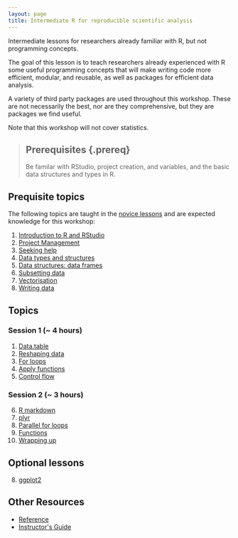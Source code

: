 ```yaml
---
layout: page
title: Intermediate R for reproducible scientific analysis
---
```


Intermediate lessons for researchers already familiar with R, but not programming concepts.

The goal of this lesson is to teach researchers already experienced with R 
some useful programming concepts that will make writing code more efficient,
modular, and reusable, as well as packages for efficient data analysis.

A variety of third party packages are used throughout this workshop. These
are not necessarily the best, nor are they comprehensive, but they are 
packages we find useful.

Note that this workshop will not cover statistics.

> ## Prerequisites {.prereq}
>
> Be familar with RStudio, project creation, and variables, and 
> the basic data structures and types in R.
>

## Prequisite topics

The following topics are taught in the 
[novice lessons](http://swcarpentry.github.io/r-novice-gapminder)
and are expected knowledge for this workshop:

1.  [Introduction to R and RStudio](01-rstudio-intro.html)
2.  [Project Management](02-project-intro.html)
3.  [Seeking help](03-seeking-help.html)
4.  [Data types and structures](04-data-structures-part1.html)
5.  [Data structures: data frames](05-data-structures-part2.html)
6.  [Subsetting data](06-data-subsetting.html)
7.  [Vectorisation](09-vectorisation.html)
8.  [Writing data](11-writing-data.html)

## Topics

### Session 1 (~ 4 hours)
1.  [Data.table](14-data-table.html)
2.  [Reshaping data](15-reshape2.html)
3.  [For loops](16-for.html)
4.  [Apply functions](17-apply.html)
5.  [Control flow](10-control-flow.html)

### Session 2 (~ 3 hours)

6.  [R markdown](18-r-markdown.html)
7.  [plyr](19-plyr.html)
8.  [Parallel for loops](20-foreach.html)
9.  [Functions](07-functions.html)
10. [Wrapping up](13-wrap-up.html)

## Optional lessons

8.  [ggplot2](08-plot-ggplot2.html)

## Other Resources

*   [Reference](reference.html)
*   [Instructor's Guide](instructors.html)
